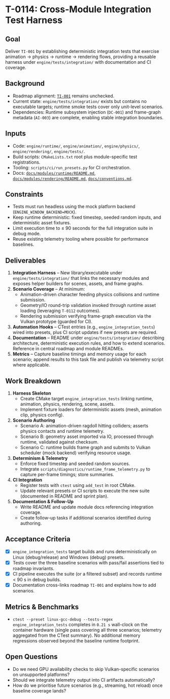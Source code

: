 # T-0114: Cross-Module Integration Test Harness

## Goal
Deliver `TI-001` by establishing deterministic integration tests that exercise animation → physics → runtime → rendering flows,
providing a reusable harness under `engine/tests/integration/` with documentation and CI coverage.

## Background
- Roadmap alignment: [`TI-001`](../ROADMAP.md#ti-001-integration-suites) remains unchecked.
- Current state: `engine/tests/integration/` exists but contains no executable targets; runtime smoke tests cover only unit-level
  scenarios.
- Dependencies: Runtime subsystem injection (`DC-001`) and frame-graph metadata (`AI-003`) are complete, enabling stable
  integration boundaries.

## Inputs
- Code: `engine/runtime/`, `engine/animation/`, `engine/physics/`, `engine/rendering/`, `engine/tests/`.
- Build scripts: `CMakeLists.txt` root plus module-specific test registrations.
- Tooling: `scripts/ci/run_presets.py` for CI orchestration.
- Docs: [`docs/modules/runtime/README.md`](../modules/runtime/README.md),
  [`docs/modules/rendering/README.md`](../modules/rendering/README.md), [`docs/conventions.md`](../conventions.md).

## Constraints
- Tests must run headless using the mock platform backend (`ENGINE_WINDOW_BACKEND=MOCK`).
- Keep runtime deterministic: fixed timestep, seeded random inputs, and deterministic asset fixtures.
- Limit execution time to ≤ 90 seconds for the full integration suite in debug mode.
- Reuse existing telemetry tooling where possible for performance baselines.

## Deliverables
1. **Integration Harness** – New library/executable under `engine/tests/integration/` that links the necessary modules and exposes
   helper builders for scenes, assets, and frame graphs.
2. **Scenario Coverage** – At minimum:
   - Animation-driven character feeding physics collisions and runtime submission.
   - Geometry/IO round-trip validation invoked through runtime asset loading (leveraging `T-0112` outcomes).
   - Rendering submission verifying frame-graph execution via the Vulkan prototype (guarded for CI).
3. **Automation Hooks** – CTest entries (e.g., `engine_integration_tests`) wired into presets, plus CI script updates if new
   presets are required.
4. **Documentation** – README under `engine/tests/integration/` describing architecture, deterministic execution rules, and how to
   extend scenarios. Reference in central roadmap and module READMEs.
5. **Metrics** – Capture baseline timings and memory usage for each scenario; append results to this task file and publish via
   telemetry script where applicable.

## Work Breakdown
1. **Harness Skeleton**
   - Create CMake target `engine_integration_tests` linking runtime, animation, physics, rendering, scene, assets.
   - Implement fixture loaders for deterministic assets (mesh, animation clip, physics config).
2. **Scenario Authoring**
   - Scenario A: animation-driven ragdoll hitting colliders; asserts physics contacts and runtime telemetry.
   - Scenario B: geometry asset imported via IO, processed through runtime, validated against checksum.
   - Scenario C: runtime builds frame graph and submits to Vulkan scheduler (mock backend) verifying resource usage.
3. **Determinism & Telemetry**
   - Enforce fixed timestep and seeded random sources.
   - Integrate `scripts/diagnostics/runtime_frame_telemetry.py` to capture per-frame timings; store summaries.
4. **CI Integration**
   - Register tests with `ctest` using `add_test` in root CMake.
   - Update relevant presets or CI scripts to execute the new suite (documented in README and sprint plan).
5. **Documentation & Follow-Up**
   - Write README and update module docs referencing integration coverage.
   - Create follow-up tasks if additional scenarios identified during authoring.

## Acceptance Criteria
- [x] `engine_integration_tests` target builds and runs deterministically on Linux (debug/release) and Windows (debug) presets.
- [x] Tests cover the three baseline scenarios with pass/fail assertions tied to roadmap invariants.
- [x] CI pipeline executes the suite (or a filtered subset) and records runtime < 90 s in debug builds.
- [x] Documentation cross-links roadmap `TI-001` and explains how to add scenarios.

## Metrics & Benchmarks
- `ctest --preset linux-gcc-debug --tests-regex engine_integration_tests` completes in
  `0.21 s` wall-clock on the container hardware (single pass covering all three
  scenarios; telemetry aggregated from the CTest summary). No additional memory
  regressions observed beyond the baseline runtime footprint.

## Open Questions
- Do we need GPU availability checks to skip Vulkan-specific scenarios on unsupported platforms?
- Should we integrate telemetry output into CI artifacts automatically?
- How do we prioritise future scenarios (e.g., streaming, hot reload) once baseline coverage lands?
